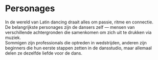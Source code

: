 # Personages

In de wereld van Latin dancing draait alles om passie, ritme en connectie.  
De belangrijkste personages zijn de dansers zelf — mensen van verschillende achtergronden die samenkomen om zich uit te drukken via muziek.  
Sommigen zijn professionals die optreden in wedstrijden, anderen zijn beginners die hun eerste stappen zetten in de dansstudio, maar allemaal delen ze dezelfde liefde voor de dans.
